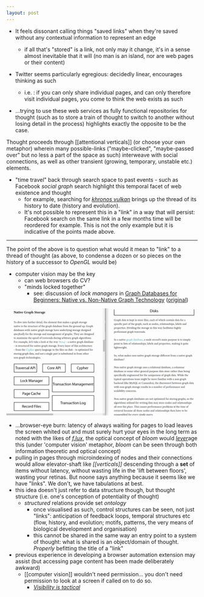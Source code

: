 ```yaml
---
layout: post
---
```

- It feels dissonant calling things "saved links" when they're saved without any contextual information to represent an edge
  - if all that's "stored" is a link, not only may it change, it's in a sense almost inevitable that it will (no man is an island, nor are web pages or their content)

- Twitter seems particularly egregious: decidedly linear, encourages thinking as such
  - i.e. : if you can only share individual pages, and can only therefore visit individual pages, you come to think the web exists as such

- ...trying to use these web services as fully functional repositories for thought (such as to store a train of thought to switch to another without losing detail in the process) highlights exactly the opposite to be the case.

Thought proceeds through [[attentional verticals]] (or choose your own metaphor) wherein many possible-links ("maybe-clicked", "maybe-passed over" but no less a part of the space as such) interweave with social connections, as well as other transient (growing, temporary, unstable etc.) elements.

- "time travel" back through search space to past events - such as Facebook _social graph_ search highlight this temporal facet of web existence and thought
  - for example, searching for _[khronos vulkan](https://www.facebook.com/search/top/?q=khronos%20vulkan)_ brings up the thread of its history to date (history and evolution).
  - It's not possible to represent this in a "link" in a way that will persist: Facebook search on the same link in a few months time will be reordered for example. This is not the only example but it is indicative of the points made above.

- - -

The point of the above is to question what would it mean to "link" to a thread of thought (as above, to condense a dozen or so pieces on the history of a successor to _OpenGL_ would be)

- computer vision may be the key
  - can web browsers do CV?
  - "minds locked together"
    - see: discussion of _lock managers_ in [Graph Databases for Beginners: Native vs. Non-Native Graph Technology](https://getpocket.com/a/read/1353879987) ([original](https://neo4j.com/blog/native-vs-non-native-graph-technology/))  

![](https://raw.githubusercontent.com/lmmx/shots/master/2016/Aug/neo4j-graph-lock-manager-schematic.png)

  - ...browser-eye burn: latency of always waiting for pages to load leaves the screen whited out and must surely hurt your eyes in the long term as noted with the likes of _[f.lux](http://stereopsis.com/flux/)_, the optical concept of _bloom_ would [_lever_](https://github.com/lmmx/carets)age this (under 'computer vision' metaphor, _bloom_ can be seen through both information theoretic and optical concept)
  - pulling in pages through microindexing of nodes and their connections would allow elevator-shaft like _[[verticals]]_ descending through a __set__ of items without latency, without wasting life in the 'lift between floors', wasting your retinas. But noone says anything because it seems like we have "links". We don't, we have tabulations at best.
  - this idea doesn't just refer to data structure though, but thought structure (i.e. one's conception of potentiality of thought)
    - _structured_ relations provide set _ontology_
      - once visualised as such, control structures can be seen, not just "links": anticipation of feedback loops, temporal structures etc (flow, history, and evolution; motifs, patterns, the very means of biological development and organisation)
      - this cannot be shared in the same way an entry point to a system of thought: what is shared is an object/domain of thought. _Properly_ befitting the title of a "link"
- previous experience in developing a browser automation extension may assist (but accessing page content has been made deliberately awkward)
  - [[computer vision]] wouldn't need permission... you don't need permission to look at a screen if called on to do so.
    - _[Visibility is tactical](https://s0metim3s.com/2015/11/21/visualisation/)_

